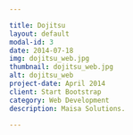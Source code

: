 ```yaml
---

title: Dojitsu
layout: default
modal-id: 3
date: 2014-07-18
img: dojitsu_web.jpg
thumbnail: dojitsu_web.jpg
alt: dojitsu_web
project-date: April 2014
client: Start Bootstrap
category: Web Development
description: Maisa Solutions.

---
```

